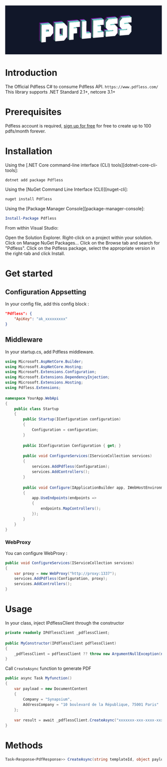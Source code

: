![Pdfless Logo](pdfless-logo.png)

# Introduction 
The Official Pdfless C# to consume Pdfless API. `https://www.pdfless.com/`
This library supports .NET Standard 2.1+, netcore 3.1+

# Prerequisites 
Pdfless account is required, [sign up for free](https://www.pdfless.com) for free to create up to 100 pdfs/month forever. 

# Installation

Using the [.NET Core command-line interface (CLI) tools][dotnet-core-cli-tools]:

```sh
dotnet add package Pdfless
```

Using the [NuGet Command Line Interface (CLI)][nuget-cli]:

```sh
nuget install Pdfless
```

Using the [Package Manager Console][package-manager-console]:

```powershell
Install-Package Pdfless
```

From within Visual Studio:

Open the Solution Explorer.
Right-click on a project within your solution.
Click on Manage NuGet Packages...
Click on the Browse tab and search for "Pdfless".
Click on the Pdfless package, select the appropriate version in the right-tab and click Install.

# Get started

## Configuration Appsetting
In your config file, add this config block :
```json
"Pdfless": {
    "ApiKey": "ak_xxxxxxxxx"
}
```

## Middleware
In your startup.cs, add Pdfless middleware.

```csharp
using Microsoft.AspNetCore.Builder;
using Microsoft.AspNetCore.Hosting;
using Microsoft.Extensions.Configuration;
using Microsoft.Extensions.DependencyInjection;
using Microsoft.Extensions.Hosting;
using Pdfless.Extensions;

namespace YourApp.WebApi
{
    public class Startup
    {
        public Startup(IConfiguration configuration)
        {
            Configuration = configuration;
        }

        public IConfiguration Configuration { get; }

        public void ConfigureServices(IServiceCollection services)
        {
            services.AddPdfless(Configuration);
            services.AddControllers();
        }

        public void Configure(IApplicationBuilder app, IWebHostEnvironment env)
        {
            app.UseEndpoints(endpoints =>
            {
                endpoints.MapControllers();
            });
        }
    }
}
```

### WebProxy
You can configure WebProxy :

```csharp
public void ConfigureServices(IServiceCollection services)
{
    var proxy = new WebProxy("http://proxy:1337");
    services.AddPdfless(Configuration, proxy);
    services.AddControllers();
}
```

# Usage

In your class, inject IPdflessClient through the constructor
```csharp
private readonly IPdflessClient _pdflessClient;

public MyConstructor(IPdflessClient pdflessClient)
{
    _pdflessClient = pdflessClient ?? throw new ArgumentNullException(nameof(pdflessClient));
}
```
Call `CreateAsync` function to generate PDF

```csharp
public async Task Myfunction()
{
    var payload = new DocumentContent
    {
        Company = "Synapsium", 
        AddressCompany = "10 boulevard de la République, 75001 Paris"
    };
    
    var result = await _pdflessClient.CreateAsync("xxxxxxx-xxx-xxxx-xxxx-xxxxxxxxxx", payload);
}
```

# Methods
```csharp
Task<Response<PdfResponse>> CreateAsync(string templateId, object payload);
```